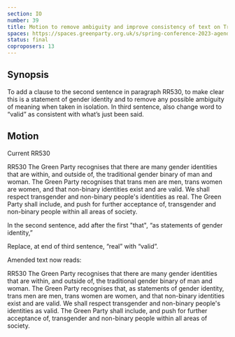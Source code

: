 ```yaml
---
section: IO
number: 39
title: Motion to remove ambiguity and improve consistency of text on Trans Rights
spaces: https://spaces.greenparty.org.uk/s/spring-conference-2023-agenda-forum/?contentId=119258
status: final
coproposers: 13
---
```

## Synopsis
To add a clause to the second sentence in paragraph RR530, to make clear this is a statement of gender identity and to remove any possible ambiguity of meaning when taken in isolation. In third sentence, also change word to “valid” as consistent with what’s just been said.

## Motion
Current RR530

RR530 The Green Party recognises that there are many gender identities that are within, and outside of, the traditional gender binary of man and woman. The Green Party recognises that trans men are men, trans women are women, and that non-binary identities exist and are valid. We shall respect transgender and non-binary people's identities as real. The Green Party shall include, and push for further acceptance of, transgender and non-binary people within all areas of society.

In the second sentence, add after the first "that", “as statements of gender identity,”

Replace, at end of third sentence, “real” with “valid”.

Amended text now reads:

RR530 The Green Party recognises that there are many gender identities that are within, and outside of, the traditional gender binary of man and woman. The Green Party recognises that, as statements of gender identity, trans men are men, trans women are women, and that non-binary identities exist and are valid. We shall respect transgender and non-binary people's identities as valid. The Green Party shall include, and push for further acceptance of, transgender and non-binary people within all areas of society.
